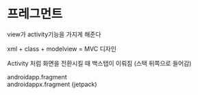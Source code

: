 
# 프레그먼트

view가 activity기능을 가지게 해준다 <br>

xml + class + modelview = MVC 디자인<br>

Activity 처럼 화면을 전환시킬 때 백스탭이 이뤄짐 (스택 뒤쪽으로 들어감) <br>


androidapp.fragment <br>
androidappx.fragment (jetpack) <br>

